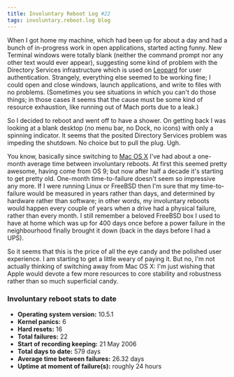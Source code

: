 ```yaml
---
title: Involuntary Reboot Log #22
tags: involuntary.reboot.log blog
---
```


When I got home my machine, which had been up for about a day and had a bunch of in-progress work in open applications, started acting funny. New Terminal windows were totally blank (neither the command prompt nor any other text would ever appear), suggesting some kind of problem with the Directory Services infrastructure which is used on [Leopard](http://www.wincent.com/wiki/Leopard) for user authentication. Strangely, everything else seemed to be working fine; I could open and close windows, launch applications, and write to files with no problems. (Sometimes you see situations in which you can't do those things; in those cases it seems that the cause must be some kind of resource exhaustion, like running out of Mach ports due to a leak.)

So I decided to reboot and went off to have a shower. On getting back I was looking at a blank desktop (no menu bar, no Dock, no icons) with only a spinning indicator. It seems that the posited Directory Services problem was impeding the shutdown. No choice but to pull the plug. Ugh.

You know, basically since switching to [Mac OS X](http://www.wincent.com/wiki/Mac%20OS%20X) I've had about a one-month average time between involuntary reboots. At first this seemed pretty awesome, having come from OS 9; but now after half a decade it's starting to get pretty old. One-month time-to-failure doesn't seem so impressive any more. If I were running Linux or FreeBSD then I'm sure that my time-to-failure would be measured in years rather than days, and determined by hardware rather than software; in other words, my involuntary reboots would happen every couple of years when a drive had a physical failure, rather than every month. I still remember a beloved FreeBSD box I used to have at home which was up for 400 days once before a power failure in the neighbourhood finally brought it down (back in the days before I had a UPS).

So it seems that this is the price of all the eye candy and the polished user experience. I am starting to get a little weary of paying it. But no, I'm not actually thinking of switching away from Mac OS X: I'm just wishing that Apple would devote a few more resources to core stability and robustness rather than so much superficial candy.

### Involuntary reboot stats to date

-   **Operating system version:** 10.5.1
-   **Kernel panics:** 6
-   **Hard resets:** 16
-   **Total failures:** 22
-   **Start of recording keeping:** 21 May 2006
-   **Total days to date:** 579 days
-   **Average time between failures:** 26.32 days
-   **Uptime at moment of failure(s):** roughly 24 hours

